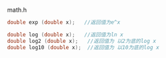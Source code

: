 math.h

```cpp
double exp (double x);   //返回值为e^x
```

```cpp
double log (double x);   //返回值为ln x
double log2 (double x);   //返回值为 以2为底的log x
double log10 (double x);  //返回值为 以10为底的log x
```



